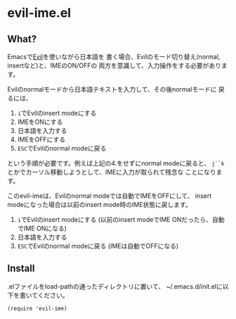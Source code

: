 # evil-ime.el

## What?

Emacsで[Evil](https://github.com/emacs-evil/evil)を使いながら日本語を
書く場合、Evilのモード切り替え(normal, insertなど)と、IMEのON/OFFの
両方を意識して、入力操作をする必要があります。

Evilのnormalモードから日本語テキストを入力して、その後normalモードに
戻るには、

1. `i`でEvilのinsert modeにする
2. IMEをONにする
3. 日本語を入力する
4. IMEをOFFにする
5. `ESC`でEvilのnormal modeに戻る

という手順が必要です。例えば上記の4.をせずにnormal modeに戻ると、
`j``k`とかでカーソル移動しようとして、IMEに入力が取られて残念な
ことになります。

このevil-imeは、Evilのnormal modeでは自動でIMEをOFFにして、
insert modeになった場合は以前のinsert mode時のIME状態に戻します。

1. `i`でEvilのinsert modeにする
   (以前のinsert modeでIME ONだったら、自動でIME ONになる)
2. 日本語を入力する
3. `ESC`でEvilのnormal modeに戻る
   (IMEは自動でOFFになる)

## Install

.elファイルをload-pathの通ったディレクトリに置いて、
~/.emacs.d/init.elに以下を書いてください。

```
(require 'evil-ime)
```
